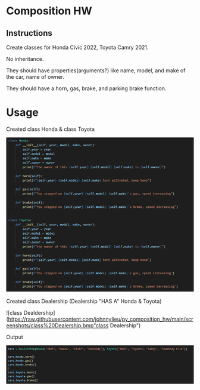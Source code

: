 # Composition HW

## Instructions
Create classes for Honda Civic 2022, Toyota Camry 2021.

No inheritance.

They should have properties(arguments?) like name, model, and make of the car, name of owner.

They should have a horn, gas, brake, and parking brake function.

# Usage
Created class Honda & class Toyota

![class Honda and class Toyota](https://raw.githubusercontent.com/johnnylieu/py_composition_hw/main/screenshots/class%20Honda%20and%20Toyota.bmp "class Honda and class Toyota")

Created class Dealership (Dealership "HAS A" Honda & Toyota)

![class Dealdership](https://raw.githubusercontent.com/johnnylieu/py_composition_hw/main/screenshots/class%20Dealership.bmp"class Dealership")

Output

![output](https://raw.githubusercontent.com/johnnylieu/py_composition_hw/main/screenshots/passing%20in%20paramters%20and%20calling%20functions.bmp "output")